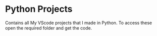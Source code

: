 # Python Projects
Contains all My VScode projects that I made in Python.
To access these open the required folder and get the code.
